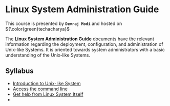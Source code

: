 # Linux System Administration Guide

This course is presented by **`Devraj Modi`** and hosted on ${\color{green}techacharya}$

The **Linux System Administration Guide** documents have the relevant information regarding the deployment, configuration, and administration of Unix-like Systems. It is oriented towards system administrators with a basic understanding of the Unix-like Systems.

## Syllabus
  - [Introduction to Unix-like System](introduction/introduction.md)
  - [Access the command line](systemlogin/access-command.md)
  - [Get help from Linux System Itself](systemlogin/get-help.md)
  - 
  
  
